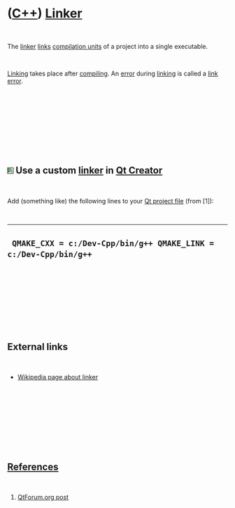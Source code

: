 
 

 

 

 

 

([C++](Cpp.md)) [Linker](CppLinker.md)
========================================

 

The [linker](CppLinker.md) [links](CppLink.md) [compilation
units](CppUnit.md) of a project into a single executable.

 

[Linking](CppLink.md) takes place after [compiling](CppCompile.md). An
[error](CppError.md) during [linking](CppLink.md) is called a [link
error](CppLinkError.md).

 

 

 

 

 

![Qt Creator](PicQtCreator.png) Use a custom [linker](CppLinker.md) in [Qt Creator](CppQtCreator.md)
------------------------------------------------------------------------------------------------------

 

Add (something like) the following lines to your [Qt project
file](CppQtProjectFile.md) (from \[1\]):

 

  -------------------------------------------------------------------
  ` QMAKE_CXX = c:/Dev-Cpp/bin/g++ QMAKE_LINK = c:/Dev-Cpp/bin/g++`
  -------------------------------------------------------------------

 

 

 

 

 

External links
--------------

 

-   [Wikipedia page about
    linker](http://en.wikipedia.org/wiki/Linker_%28computing%29)

 

 

 

 

 

[References](CppReferences.md)
-------------------------------

 

1.  [QtForum.org
    post](http://www.qtforum.org/article/33565/specifying-the-linker.html)

 

 

 

 

 

 


